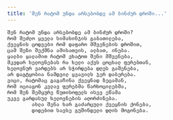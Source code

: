 ```yaml
---
title: 'შენ რატომ უნდა არსებობდე ამ ბინძურ დროში...'
---
```


    შენ რატომ უნდა არსებობდე ამ ბინძურ დროში?
    რომ შეძლო ყველა სიმახინჯის გაბათილება,
    ქვეყნის ცოდვები რომ დაფარო მშვენების დროშით,
    ცამ შენი შექმნა ამისათვის, ალბათ, ინება.
    ყალბი ყალამით რატომ ვხატოთ შენი მშვენება,
    მკვდარ ხელოვნებას რა ხელი აქვს ცოცხალ ფერებთან,
    ხელოვნურ ვარდებს არ სჭირდება დღეს გაშენება,
    არ დაგტყობია ნამდვილ ყვავილს ჯერ დაბერება.
    ვიცი, რატომაც გაგაჩინა ქვეყნად ზეცამან,
    რომ იციაგონ კვლავ ფერებმა წარხოცილებმა,
    რომ შენ შემყურე წუთისოფელს ისევ ეწამა
    უკვე გარდასულ ხელოვნების აღორძინება.
            ახლა შენა ხარ გაძარცული ქვეყნის ქონება,
            დიდებით სავსე გუშინდელი დღის მოგონება.

